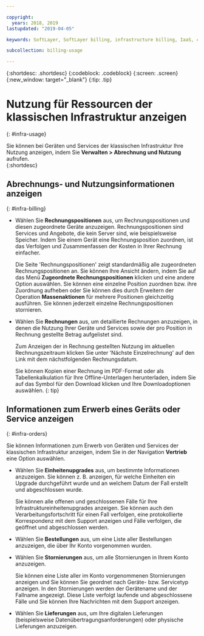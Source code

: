 ```yaml
---

copyright:
  years: 2018, 2019
lastupdated: "2019-04-05"

keywords: SoftLayer, SoftLayer billing, infrastructure billing, IaaS, cost, orders, IaaS usage, invoice

subcollection: billing-usage

---
```


{:shortdesc: .shortdesc}
{:codeblock: .codeblock}
{:screen: .screen}
{:new_window: target="_blank"}
{:tip: .tip}


# Nutzung für Ressourcen der klassischen Infrastruktur anzeigen
{: #infra-usage}

Sie können bei Geräten und Services der klassischen Infrastruktur Ihre Nutzung anzeigen, indem Sie **Verwalten > Abrechnung und Nutzung** aufrufen.  
{:shortdesc}

## Abrechnungs- und Nutzungsinformationen anzeigen
{: #infra-billing}

* Wählen Sie **Rechnungspositionen** aus, um Rechnungspositionen und diesen zugeordnete Geräte anzuzeigen. Rechnungspositionen sind Services und Angebote, die kein Server sind, wie beispielsweise Speicher. Indem Sie einem Gerät eine Rechnungsposition zuordnen, ist das Verfolgen und Zusammenfassen der Kosten in Ihrer Rechnung einfacher.

  Die Seite 'Rechnungspositionen' zeigt standardmäßig alle zugeordneten Rechnungspositionen an. Sie können Ihre Ansicht ändern, indem Sie auf das Menü **Zugeordnete Rechnungspositionen** klicken und eine andere Option auswählen. Sie können eine einzelne Position zuordnen bzw. ihre Zuordnung aufheben oder Sie können dies durch Erweitern der Operation **Massenaktionen** für mehrere Positionen gleichzeitig ausführen. Sie können jederzeit einzelne Rechnungspositionen stornieren.
* Wählen Sie **Rechnungen** aus, um detaillierte Rechnungen anzuzeigen, in denen die Nutzung Ihrer Geräte und Services sowie der pro Position in Rechnung gestellte Betrag aufgelistet sind.

   Zum Anzeigen der in Rechnung gestellten Nutzung im aktuellen Rechnungszeitraum klicken Sie unter 'Nächste Einzelrechnung' auf den Link mit dem nächstfolgenden Rechnungsdatum.

   Sie können Kopien einer Rechnung im PDF-Format oder als Tabellenkalkulation für Ihre Offline-Unterlagen herunterladen, indem Sie auf das Symbol für den Download klicken und Ihre Downloadoptionen auswählen.
   {: tip}

## Informationen zum Erwerb eines Geräts oder Service anzeigen
{: #infra-orders}

Sie können Informationen zum Erwerb von Geräten und Services der klassischen Infrastruktur anzeigen, indem Sie in der Navigation **Vertrieb** eine Option auswählen.

* Wählen Sie **Einheitenupgrades** aus, um bestimmte Informationen anzuzeigen. Sie können z. B. anzeigen, für welche Einheiten ein Upgrade durchgeführt wurde und an welchem Datum der Fall erstellt und abgeschlossen wurde.

  Sie können alle offenen und geschlossenen Fälle für Ihre Infrastruktureinheitenupgrades anzeigen. Sie können auch den Verarbeitungsfortschritt für einen Fall verfolgen, eine protokollierte Korrespondenz mit dem Support anzeigen und Fälle verfolgen, die geöffnet und abgeschlossen werden.
* Wählen Sie **Bestellungen** aus, um eine Liste aller Bestellungen anzuzeigen, die über Ihr Konto vorgenommen wurden.
* Wählen Sie **Stornierungen** aus, um alle Stornierungen in Ihrem Konto anzuzeigen.

  Sie können eine Liste aller im Konto vorgenommenen Stornierungen anzeigen und Sie können Sie geordnet nach Geräte- bzw. Servicetyp anzeigen. In den Stornierungen werden der Gerätename und der Fallname angezeigt. Diese Liste verfolgt laufende und abgeschlossene Fälle und Sie können Ihre Nachrichten mit dem Support anzeigen.  
* Wählen Sie **Lieferungen** aus, um Ihre digitalen Lieferungen (beispielsweise Datenübertragungsanforderungen) oder physische Lieferungen anzuzeigen.
